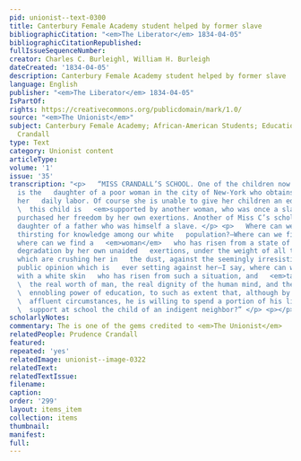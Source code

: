 ```yaml
---
pid: unionist--text-0300
title: Canterbury Female Academy student helped by former slave
bibliographicCitation: "<em>The Liberator</em> 1834-04-05"
bibliographicCitationRepublished: 
fullIssueSequenceNumber: 
creator: Charles C. Burleighl, William H. Burleigh
dateCreated: '1834-04-05'
description: Canterbury Female Academy student helped by former slave
language: English
publisher: "<em>The Liberator</em> 1834-04-05"
IsPartOf: 
rights: https://creativecommons.org/publicdomain/mark/1.0/
source: "<em>The Unionist</em>"
subject: Canterbury Female Academy; African-American Students; Education; Race; Prudence
  Crandall
type: Text
category: Unionist content
articleType: 
volume: '1'
issue: '35'
transcription: "<p>   “MISS CRANDALL’S SCHOOL. One of the children now in that school
  is the   daughter of a poor woman in the city of New-York who obtains a living by
  her   daily labor. Of course she is unable to give her children an education, and
  \  this child is   <em>supported by another woman, who was once a slave,</em>   and
  purchased her freedom by her own exertions. Another of Miss C’s scholars   is the
  daughter of a father who was himself a slave. </p> <p>   Where can we find such
  thirsting for knowledge among our white   population?—Where can we find a man, nay,
  where can we find a   <em>woman</em>   who has risen from a state of the lowest
  degradation by her own unaided   exertions, under the weight of all the prejudices
  which are crushing her in   the dust, against the seemingly irresistible tide of
  public opinion which is   ever setting against her—I say, where can we find a person
  with a white skin   who has risen from such a situation, and   <em>taught himself</em>
  \  the real worth of man, the real dignity of the human mind, and the exalting,
  \  ennobling power of education, to such as extent that, although by no means in
  \  affluent circumstances, he is willing to spend a portion of his little all to
  \  support at school the child of an indigent neighbor?” </p> <p></p> "
scholarlyNotes: 
commentary: The is one of the gems credited to <em>The Unionist</em>
relatedPeople: Prudence Crandall
featured: 
repeated: 'yes'
relatedImage: unionist--image-0322
relatedText: 
relatedTextIssue: 
filename: 
caption: 
order: '299'
layout: items_item
collection: items
thumbnail: 
manifest: 
full: 
---
```

